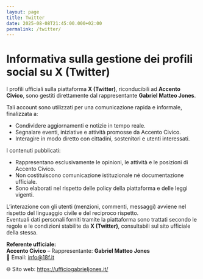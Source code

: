 ```yaml
---
layout: page
title: Twitter
date: 2025-08-08T21:45:00.000+02:00
permalink: /twitter/
---
```

# Informativa sulla gestione dei profili social su X (Twitter)

I profili ufficiali sulla piattaforma **X (Twitter)**, riconducibili ad **Accento Civico**, sono gestiti direttamente dal rappresentante **Gabriel Matteo Jones**.  

Tali account sono utilizzati per una comunicazione rapida e informale, finalizzata a:

* Condividere aggiornamenti e notizie in tempo reale.
* Segnalare eventi, iniziative e attività promosse da Accento Civico.
* Interagire in modo diretto con cittadini, sostenitori e utenti interessati.

I contenuti pubblicati:

* Rappresentano esclusivamente le opinioni, le attività e le posizioni di Accento Civico.
* Non costituiscono comunicazione istituzionale né documentazione ufficiale.
* Sono elaborati nel rispetto delle policy della piattaforma e delle leggi vigenti.

L’interazione con gli utenti (menzioni, commenti, messaggi) avviene nel rispetto del linguaggio civile e del reciproco rispetto.\
Eventuali dati personali forniti tramite la piattaforma sono trattati secondo le regole e le condizioni stabilite da **X (Twitter)**, consultabili sul sito ufficiale della stessa.

**Referente ufficiale:**\
**Accento Civico** – Rappresentante: **Gabriel Matteo Jones**\
📧 Email: info@18f.it


🌐 Sito web: https://ufficiogabrieljones.it/
